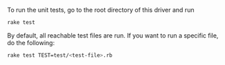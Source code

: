 To run the unit tests, go to the root directory of this driver and run
```bash
rake test
```

By default, all reachable test files are run. If you want to run a specific file, do the following:
```bash
rake test TEST=test/<test-file>.rb
```
